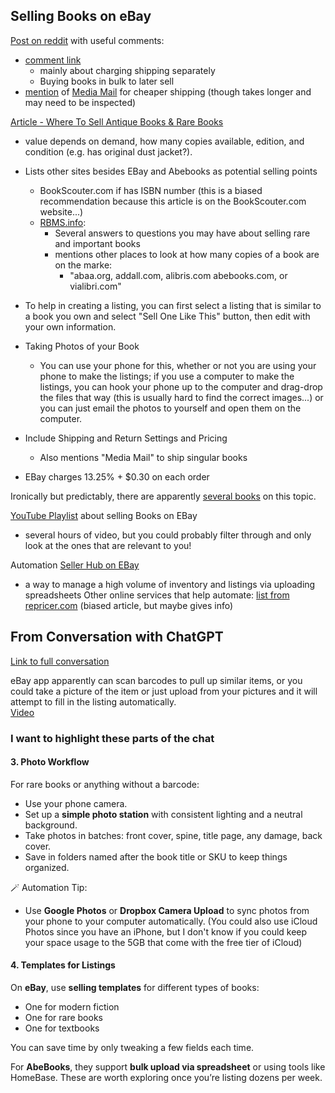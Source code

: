 ## Selling Books on eBay

[Post on reddit](https://www.reddit.com/r/Flipping/comments/s86c0q/selling_books_on_ebay_worth_it/) with useful comments:
- [comment link](https://www.reddit.com/r/Flipping/comments/s86c0q/comment/htprl13)
	- mainly about charging shipping separately
	- Buying books in bulk to later sell
- [mention](https://www.reddit.com/r/Flipping/comments/s86c0q/comment/hteednv) of [Media Mail](https://www.usps.com/ship/mail-shipping-services.htm) for cheaper shipping (though takes longer and may need to be inspected)

[Article - Where To Sell Antique Books & Rare Books](https://bookscouter.com/blog/where-to-sell-antique-books-rare-books/)
- value depends on demand, how many copies available, edition, and condition (e.g. has original dust jacket?).
- Lists other sites besides EBay and Abebooks as potential selling points
	- BookScouter.com if has ISBN number (this is a biased recommendation because this article is on the BookScouter.com website...)
	- [RBMS.info](http://rbms.info/yob/): 
		- Several answers to questions you may have about selling rare and important books
		- mentions other places to look at how many copies of a book are on the marke:
			- "abaa.org, addall.com, alibris.com abebooks.com, or vialibri.com"

- To help in creating a listing, you can first select a listing that is similar to a book you own and select "Sell One Like This" button, then edit with your own information.

- Taking Photos of your Book
	- You can use your phone for this, whether or not you are using your phone to make the listings; if you use a computer to make the listings, you can hook your phone up to the computer and drag-drop the files that way (this is usually hard to find the correct images...) or you can just email the photos to yourself and open them on the computer.
- Include Shipping and Return Settings and Pricing
	- Also mentions "Media Mail" to ship singular books
- EBay charges 13.25% + $0.30 on each order

Ironically but predictably, there are apparently [several books](https://www.amazon.com/Beginners-Guide-Selling-Ebay-2022/dp/1956047158) on this topic.

[YouTube Playlist](https://www.youtube.com/playlist?list=PLjrFePPU8MFeCS2xs0HOgZXgFfILeurhh) about selling Books on EBay
- several hours of video, but you could probably filter through and only look at the ones that are relevant to you!


Automation
[Seller Hub on EBay](https://www.ebay.com/help/selling/selling-tools/file-exchange?id=4096)
- a way to manage a high volume of inventory and listings via uploading spreadsheets
Other online services that help automate: [list from repricer.com](https://www.repricer.com/blog/ebay-automation-tools-for-sellers/) (biased article, but maybe gives info)


## From Conversation with ChatGPT
[Link to full conversation](https://chatgpt.com/share/687e64e0-45c4-800a-b124-fb11fa1eb560)


eBay app apparently can scan barcodes to pull up similar items, or you could take a picture of the item or just upload from your pictures and it will attempt to fill in the listing automatically.  
[Video](https://www.youtube.com/watch?v=KlQ1rND5eJI)


### I want to highlight these parts of the chat
#### 3. **Photo Workflow**
For rare books or anything without a barcode:
- Use your phone camera.
- Set up a **simple photo station** with consistent lighting and a neutral background.
- Take photos in batches: front cover, spine, title page, any damage, back cover.
- Save in folders named after the book title or SKU to keep things organized.

🪄 Automation Tip:
- Use **Google Photos** or **Dropbox Camera Upload** to sync photos from your phone to your computer automatically.
(You could also use iCloud Photos since you have an iPhone, but I don't know if you could keep your space usage to the 5GB that come with the free tier of iCloud)

#### 4. **Templates for Listings**

On **eBay**, use **selling templates** for different types of books:
- One for modern fiction
- One for rare books
- One for textbooks

You can save time by only tweaking a few fields each time.

For **AbeBooks**, they support **bulk upload via spreadsheet** or using tools like HomeBase. These are worth exploring once you’re listing dozens per week.


